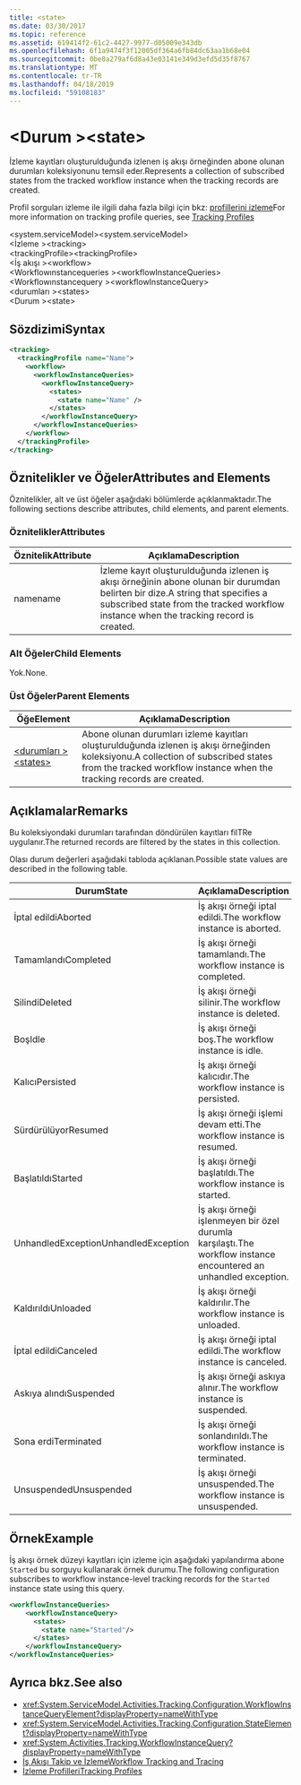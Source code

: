 ```yaml
---
title: <state>
ms.date: 03/30/2017
ms.topic: reference
ms.assetid: 619414f2-61c2-4427-9977-d05009e343db
ms.openlocfilehash: 6f1a9474f3f12005df364a6fb84dc63aa1b68e04
ms.sourcegitcommit: 0be8a279af6d8a43e03141e349d3efd5d35f8767
ms.translationtype: MT
ms.contentlocale: tr-TR
ms.lasthandoff: 04/18/2019
ms.locfileid: "59108183"
---
```

# <a name="state"></a><span data-ttu-id="e017f-101">\<Durum ></span><span class="sxs-lookup"><span data-stu-id="e017f-101">\<state></span></span>
<span data-ttu-id="e017f-102">İzleme kayıtları oluşturulduğunda izlenen iş akışı örneğinden abone olunan durumları koleksiyonunu temsil eder.</span><span class="sxs-lookup"><span data-stu-id="e017f-102">Represents a collection of subscribed states from the tracked workflow instance when the tracking records are created.</span></span>  
  
 <span data-ttu-id="e017f-103">Profil sorguları izleme ile ilgili daha fazla bilgi için bkz: [profillerini izleme](../../../../../docs/framework/windows-workflow-foundation/tracking-profiles.md)</span><span class="sxs-lookup"><span data-stu-id="e017f-103">For more information on tracking profile queries, see [Tracking Profiles](../../../../../docs/framework/windows-workflow-foundation/tracking-profiles.md)</span></span>  
  
<span data-ttu-id="e017f-104">\<system.serviceModel></span><span class="sxs-lookup"><span data-stu-id="e017f-104">\<system.serviceModel></span></span>  
<span data-ttu-id="e017f-105">\<İzleme ></span><span class="sxs-lookup"><span data-stu-id="e017f-105">\<tracking></span></span>  
<span data-ttu-id="e017f-106">\<trackingProfile></span><span class="sxs-lookup"><span data-stu-id="e017f-106">\<trackingProfile></span></span>  
<span data-ttu-id="e017f-107">\<İş akışı ></span><span class="sxs-lookup"><span data-stu-id="e017f-107">\<workflow></span></span>  
<span data-ttu-id="e017f-108">\<Workflowınstancequeries ></span><span class="sxs-lookup"><span data-stu-id="e017f-108">\<workflowInstanceQueries></span></span>  
<span data-ttu-id="e017f-109">\<Workflowınstancequery ></span><span class="sxs-lookup"><span data-stu-id="e017f-109">\<workflowInstanceQuery></span></span>  
<span data-ttu-id="e017f-110">\<durumları ></span><span class="sxs-lookup"><span data-stu-id="e017f-110">\<states></span></span>  
<span data-ttu-id="e017f-111">\<Durum ></span><span class="sxs-lookup"><span data-stu-id="e017f-111">\<state></span></span>  
  
## <a name="syntax"></a><span data-ttu-id="e017f-112">Sözdizimi</span><span class="sxs-lookup"><span data-stu-id="e017f-112">Syntax</span></span>  
  
```xml  
<tracking>
  <trackingProfile name="Name">
    <workflow>
      <workflowInstanceQueries>
        <workflowInstanceQuery>
          <states>
            <state name="Name" />
          </states>
        </workflowInstanceQuery>
      </workflowInstanceQueries>
    </workflow>
  </trackingProfile>
</tracking>  
```  
  
## <a name="attributes-and-elements"></a><span data-ttu-id="e017f-113">Öznitelikler ve Öğeler</span><span class="sxs-lookup"><span data-stu-id="e017f-113">Attributes and Elements</span></span>  
 <span data-ttu-id="e017f-114">Öznitelikler, alt ve üst öğeler aşağıdaki bölümlerde açıklanmaktadır.</span><span class="sxs-lookup"><span data-stu-id="e017f-114">The following sections describe attributes, child elements, and parent elements.</span></span>  
  
### <a name="attributes"></a><span data-ttu-id="e017f-115">Öznitelikler</span><span class="sxs-lookup"><span data-stu-id="e017f-115">Attributes</span></span>  
  
|<span data-ttu-id="e017f-116">Öznitelik</span><span class="sxs-lookup"><span data-stu-id="e017f-116">Attribute</span></span>|<span data-ttu-id="e017f-117">Açıklama</span><span class="sxs-lookup"><span data-stu-id="e017f-117">Description</span></span>|  
|---------------|-----------------|  
|<span data-ttu-id="e017f-118">name</span><span class="sxs-lookup"><span data-stu-id="e017f-118">name</span></span>|<span data-ttu-id="e017f-119">İzleme kayıt oluşturulduğunda izlenen iş akışı örneğinin abone olunan bir durumdan belirten bir dize.</span><span class="sxs-lookup"><span data-stu-id="e017f-119">A string that specifies a subscribed state from the tracked workflow instance when the tracking record is created.</span></span>|  
  
### <a name="child-elements"></a><span data-ttu-id="e017f-120">Alt Öğeler</span><span class="sxs-lookup"><span data-stu-id="e017f-120">Child Elements</span></span>  
 <span data-ttu-id="e017f-121">Yok.</span><span class="sxs-lookup"><span data-stu-id="e017f-121">None.</span></span>  
  
### <a name="parent-elements"></a><span data-ttu-id="e017f-122">Üst Öğeler</span><span class="sxs-lookup"><span data-stu-id="e017f-122">Parent Elements</span></span>  
  
|<span data-ttu-id="e017f-123">Öğe</span><span class="sxs-lookup"><span data-stu-id="e017f-123">Element</span></span>|<span data-ttu-id="e017f-124">Açıklama</span><span class="sxs-lookup"><span data-stu-id="e017f-124">Description</span></span>|  
|-------------|-----------------|  
|[<span data-ttu-id="e017f-125">\<durumları ></span><span class="sxs-lookup"><span data-stu-id="e017f-125">\<states></span></span>](../../../../../docs/framework/configure-apps/file-schema/windows-workflow-foundation/states.md)|<span data-ttu-id="e017f-126">Abone olunan durumları izleme kayıtları oluşturulduğunda izlenen iş akışı örneğinden koleksiyonu.</span><span class="sxs-lookup"><span data-stu-id="e017f-126">A collection of subscribed states from the tracked workflow instance when the tracking records are created.</span></span>|  
  
## <a name="remarks"></a><span data-ttu-id="e017f-127">Açıklamalar</span><span class="sxs-lookup"><span data-stu-id="e017f-127">Remarks</span></span>  
 <span data-ttu-id="e017f-128">Bu koleksiyondaki durumları tarafından döndürülen kayıtları filTRe uygulanır.</span><span class="sxs-lookup"><span data-stu-id="e017f-128">The returned records are filtered by the states in this collection.</span></span>  
  
 <span data-ttu-id="e017f-129">Olası durum değerleri aşağıdaki tabloda açıklanan.</span><span class="sxs-lookup"><span data-stu-id="e017f-129">Possible state values are described in the following table.</span></span>  
  
|<span data-ttu-id="e017f-130">Durum</span><span class="sxs-lookup"><span data-stu-id="e017f-130">State</span></span>|<span data-ttu-id="e017f-131">Açıklama</span><span class="sxs-lookup"><span data-stu-id="e017f-131">Description</span></span>|  
|-----------|-----------------|  
|<span data-ttu-id="e017f-132">İptal edildi</span><span class="sxs-lookup"><span data-stu-id="e017f-132">Aborted</span></span>|<span data-ttu-id="e017f-133">İş akışı örneği iptal edildi.</span><span class="sxs-lookup"><span data-stu-id="e017f-133">The workflow instance is aborted.</span></span>|  
|<span data-ttu-id="e017f-134">Tamamlandı</span><span class="sxs-lookup"><span data-stu-id="e017f-134">Completed</span></span>|<span data-ttu-id="e017f-135">İş akışı örneği tamamlandı.</span><span class="sxs-lookup"><span data-stu-id="e017f-135">The workflow instance is completed.</span></span>|  
|<span data-ttu-id="e017f-136">Silindi</span><span class="sxs-lookup"><span data-stu-id="e017f-136">Deleted</span></span>|<span data-ttu-id="e017f-137">İş akışı örneği silinir.</span><span class="sxs-lookup"><span data-stu-id="e017f-137">The workflow instance is deleted.</span></span>|  
|<span data-ttu-id="e017f-138">Boş</span><span class="sxs-lookup"><span data-stu-id="e017f-138">Idle</span></span>|<span data-ttu-id="e017f-139">İş akışı örneği boş.</span><span class="sxs-lookup"><span data-stu-id="e017f-139">The workflow instance is idle.</span></span>|  
|<span data-ttu-id="e017f-140">Kalıcı</span><span class="sxs-lookup"><span data-stu-id="e017f-140">Persisted</span></span>|<span data-ttu-id="e017f-141">İş akışı örneği kalıcıdır.</span><span class="sxs-lookup"><span data-stu-id="e017f-141">The workflow instance is persisted.</span></span>|  
|<span data-ttu-id="e017f-142">Sürdürülüyor</span><span class="sxs-lookup"><span data-stu-id="e017f-142">Resumed</span></span>|<span data-ttu-id="e017f-143">İş akışı örneği işlemi devam etti.</span><span class="sxs-lookup"><span data-stu-id="e017f-143">The workflow instance is resumed.</span></span>|  
|<span data-ttu-id="e017f-144">Başlatıldı</span><span class="sxs-lookup"><span data-stu-id="e017f-144">Started</span></span>|<span data-ttu-id="e017f-145">İş akışı örneği başlatıldı.</span><span class="sxs-lookup"><span data-stu-id="e017f-145">The workflow instance is started.</span></span>|  
|<span data-ttu-id="e017f-146">UnhandledException</span><span class="sxs-lookup"><span data-stu-id="e017f-146">UnhandledException</span></span>|<span data-ttu-id="e017f-147">İş akışı örneği işlenmeyen bir özel durumla karşılaştı.</span><span class="sxs-lookup"><span data-stu-id="e017f-147">The workflow instance encountered an unhandled exception.</span></span>|  
|<span data-ttu-id="e017f-148">Kaldırıldı</span><span class="sxs-lookup"><span data-stu-id="e017f-148">Unloaded</span></span>|<span data-ttu-id="e017f-149">İş akışı örneği kaldırılır.</span><span class="sxs-lookup"><span data-stu-id="e017f-149">The workflow instance is unloaded.</span></span>|  
|<span data-ttu-id="e017f-150">İptal edildi</span><span class="sxs-lookup"><span data-stu-id="e017f-150">Canceled</span></span>|<span data-ttu-id="e017f-151">İş akışı örneği iptal edildi.</span><span class="sxs-lookup"><span data-stu-id="e017f-151">The workflow instance is canceled.</span></span>|  
|<span data-ttu-id="e017f-152">Askıya alındı</span><span class="sxs-lookup"><span data-stu-id="e017f-152">Suspended</span></span>|<span data-ttu-id="e017f-153">İş akışı örneği askıya alınır.</span><span class="sxs-lookup"><span data-stu-id="e017f-153">The workflow instance is suspended.</span></span>|  
|<span data-ttu-id="e017f-154">Sona erdi</span><span class="sxs-lookup"><span data-stu-id="e017f-154">Terminated</span></span>|<span data-ttu-id="e017f-155">İş akışı örneği sonlandırıldı.</span><span class="sxs-lookup"><span data-stu-id="e017f-155">The workflow instance is terminated.</span></span>|  
|<span data-ttu-id="e017f-156">Unsuspended</span><span class="sxs-lookup"><span data-stu-id="e017f-156">Unsuspended</span></span>|<span data-ttu-id="e017f-157">İş akışı örneği unsuspended.</span><span class="sxs-lookup"><span data-stu-id="e017f-157">The workflow instance is unsuspended.</span></span>|  
  
## <a name="example"></a><span data-ttu-id="e017f-158">Örnek</span><span class="sxs-lookup"><span data-stu-id="e017f-158">Example</span></span>  
 <span data-ttu-id="e017f-159">İş akışı örnek düzeyi kayıtları için izleme için aşağıdaki yapılandırma abone `Started` bu sorguyu kullanarak örnek durumu.</span><span class="sxs-lookup"><span data-stu-id="e017f-159">The following configuration subscribes to workflow instance-level tracking records for the `Started` instance state using this query.</span></span>  
  
```xml  
<workflowInstanceQueries>  
    <workflowInstanceQuery>  
      <states>  
        <state name="Started"/>  
      </states>  
    </workflowInstanceQuery>  
</workflowInstanceQueries>  
```  
  
## <a name="see-also"></a><span data-ttu-id="e017f-160">Ayrıca bkz.</span><span class="sxs-lookup"><span data-stu-id="e017f-160">See also</span></span>

- <xref:System.ServiceModel.Activities.Tracking.Configuration.WorkflowInstanceQueryElement?displayProperty=nameWithType>
- <xref:System.ServiceModel.Activities.Tracking.Configuration.StateElement?displayProperty=nameWithType>
- <xref:System.Activities.Tracking.WorkflowInstanceQuery?displayProperty=nameWithType>
- [<span data-ttu-id="e017f-161">İş Akışı Takip ve İzleme</span><span class="sxs-lookup"><span data-stu-id="e017f-161">Workflow Tracking and Tracing</span></span>](../../../../../docs/framework/windows-workflow-foundation/workflow-tracking-and-tracing.md)
- [<span data-ttu-id="e017f-162">İzleme Profilleri</span><span class="sxs-lookup"><span data-stu-id="e017f-162">Tracking Profiles</span></span>](../../../../../docs/framework/windows-workflow-foundation/tracking-profiles.md)
